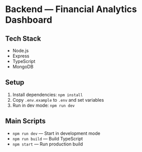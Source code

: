 # Backend — Financial Analytics Dashboard

## Tech Stack
- Node.js
- Express
- TypeScript
- MongoDB

## Setup
1. Install dependencies: `npm install`
2. Copy `.env.example` to `.env` and set variables
3. Run in dev mode: `npm run dev`

## Main Scripts
- `npm run dev` — Start in development mode
- `npm run build` — Build TypeScript
- `npm start` — Run production build
